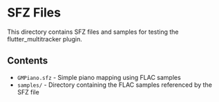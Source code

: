 # SFZ Files

This directory contains SFZ files and samples for testing the flutter_multitracker plugin.

## Contents

- `GMPiano.sfz` - Simple piano mapping using FLAC samples
- `samples/` - Directory containing the FLAC samples referenced by the SFZ file 